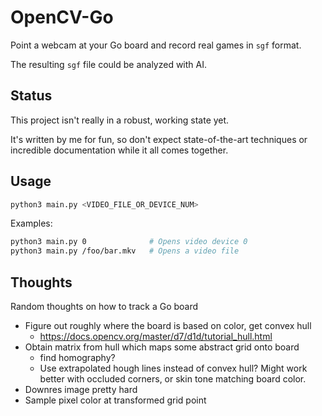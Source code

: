 # OpenCV-Go

Point a webcam at your Go board and record real games in `sgf` format.

The resulting `sgf` file could be analyzed with AI.

## Status

This project isn't really in a robust, working state yet.

It's written by me for fun, so don't expect state-of-the-art techniques or
incredible documentation while it all comes together.

## Usage

```bash
python3 main.py <VIDEO_FILE_OR_DEVICE_NUM>
```

Examples:

```bash
python3 main.py 0              # Opens video device 0
python3 main.py /foo/bar.mkv   # Opens a video file
```

## Thoughts

Random thoughts on how to track a Go board

- Figure out roughly where the board is based on color, get convex hull
    - <https://docs.opencv.org/master/d7/d1d/tutorial_hull.html>
- Obtain matrix from hull which maps some abstract grid onto board
    - find homography?
    - Use extrapolated hough lines instead of convex hull? Might work better with occluded corners, or skin tone matching board color.
- Downres image pretty hard
- Sample pixel color at transformed grid point
